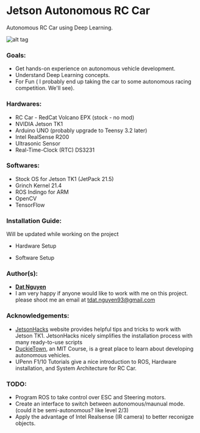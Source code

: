 # Jetson Autonomous RC Car

Autonomous RC Car using Deep Learning.

![alt tag](https://github.com/dat-ai/jetson-car/raw/master/img/jetson-car.jpg)

### Goals:
* Get hands-on experience on autonomous vehicle development.
* Understand Deep Learning concepts.
* For Fun ( I probably end up taking the car to some autonomous racing competition. We'll see).

### Hardwares:

* RC Car - RedCat Volcano EPX (stock - no mod)
* NVIDIA Jetson TK1
* Arduino UNO  (probably upgrade to Teensy 3.2 later)
* Intel RealSense R200
* Ultrasonic Sensor
* Real-Time-Clock (RTC) DS3231

### Softwares:

* Stock OS for Jetson TK1 (JetPack 21.5)
* Grinch Kernel 21.4
* ROS Indingo for ARM
* OpenCV
* TensorFlow

### Installation Guide:
Will be updated while working on the project

 * Hardware Setup
 
 * Software Setup


### Author(s):
* [**Dat Nguyen**](https://github.com/dat-ai)
* I am very happy if anyone would like to work with me on this project. please shoot me an email at tdat.nguyen93@gmail.com

### Acknowledgements:
* [JetsonHacks](http://www.jetsonhacks.com/) website provides helpful tips and tricks to work with Jetson TK1. JetsonHacks nicely simplifies the installation process with many ready-to-use scripts
* [DuckieTown](http://duckietown.mit.edu), an MIT Course,  is a great place to learn about developing autonomous vehicles.
* UPenn F1/10 Tutorials give a nice introduction to ROS, Hardware installation, and System Architecture for RC Car.

### TODO:
* Program ROS to take control over ESC and Steering motors.
* Create an interface to switch between autonomous/maunual mode. (could it be semi-autonomous? like level 2/3)
* Apply the advantage of Intel Realsense (IR camera) to better reconigze objects.

